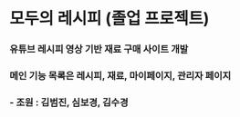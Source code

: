 # 모두의 레시피 (졸업 프로젝트)
### 유튜브 레시피 영상 기반 재료 구매 사이트 개발
### 메인 기능 목록은 레시피, 재료, 마이페이지, 관리자 페이지
### - 조원 : 김범진, 심보경, 김수경

